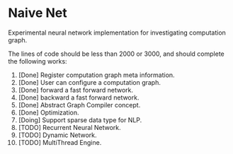 # Naive Net

Experimental neural network implementation for investigating computation graph.

The lines of code should be less than 2000 or 3000, and should complete the following works:

1. [Done] Register computation graph meta information.
2. [Done] User can configure a computation graph.
3. [Done] forward a fast forward network.
4. [Done] backward a fast forward network.
5. [Done] Abstract Graph Compiler concept.
5. [Done] Optimization.
5. [Doing] Support sparse data type for NLP.
6. [TODO] Recurrent Neural Network.
7. [TODO] Dynamic Network.
8. [TODO] MultiThread Engine.
